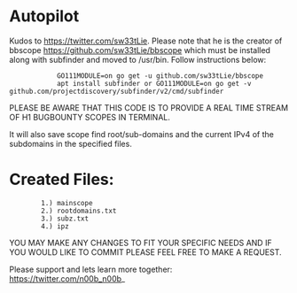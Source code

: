 <html>
    <h1>Autopilot</h1>

Kudos to https://twitter.com/sw33tLie. Please note that he is the creator of bbscope https://github.com/sw33tLie/bbscope which must be installed along with subfinder and moved to /usr/bin. Follow instructions below:
    

                GO111MODULE=on go get -u github.com/sw33tLie/bbscope
                apt install subfinder or GO111MODULE=on go get -v github.com/projectdiscovery/subfinder/v2/cmd/subfinder


PLEASE BE AWARE THAT THIS CODE IS TO PROVIDE A REAL TIME STREAM OF H1 BUGBOUNTY SCOPES IN TERMINAL. 

It will also save scope find root/sub-domains and the current IPv4 of the subdomains in the specified files.

<h1>Created Files:</h1>
        
            1.) mainscope
            2.) rootdomains.txt
            3.) subz.txt
            4.) ipz

YOU MAY MAKE ANY CHANGES TO FIT YOUR SPECIFIC NEEDS AND IF YOU WOULD LIKE TO COMMIT PLEASE FEEL FREE TO MAKE A REQUEST.



Please support and lets learn more together:
    https://twitter.com/n00b_n00b_
    
</html>
